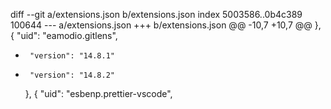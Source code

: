 diff --git a/extensions.json b/extensions.json
index 5003586..0b4c389 100644
--- a/extensions.json
+++ b/extensions.json
@@ -10,7 +10,7 @@
     },
     {
       "uid": "eamodio.gitlens",
-      "version": "14.8.1"
+      "version": "14.8.2"
     },
     {
       "uid": "esbenp.prettier-vscode",
